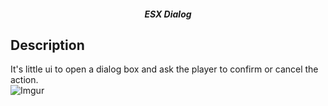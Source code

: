 <h5 align='center'>ESX Dialog</h5>

## Description 
It's little ui to open a dialog box and ask the player to confirm or cancel the action.</br>
![Imgur](https://imgur.com/ZuChElL.png)
